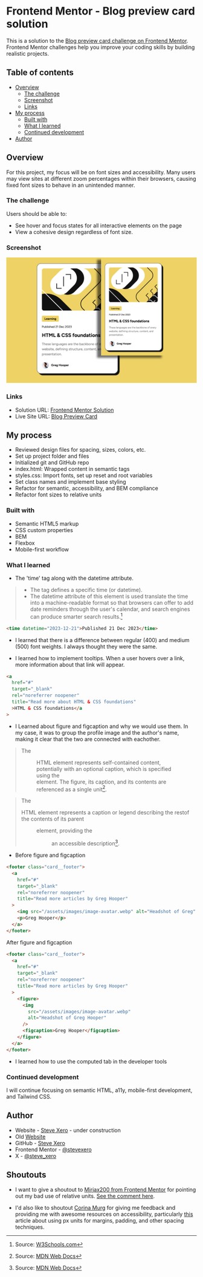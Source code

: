 # Frontend Mentor - Blog preview card solution

This is a solution to the [Blog preview card challenge on Frontend Mentor](https://www.frontendmentor.io/challenges/blog-preview-card-ckPaj01IcS). Frontend Mentor challenges help you improve your coding skills by building realistic projects.

## Table of contents

- [Overview](#overview)
  - [The challenge](#the-challenge)
  - [Screenshot](#screenshot)
  - [Links](#links)
- [My process](#my-process)
  - [Built with](#built-with)
  - [What I learned](#what-i-learned)
  - [Continued development](#continued-development)
- [Author](#author)

## Overview

For this project, my focus will be on font sizes and accessibility. Many users may view sites at different zoom percentages within their browsers, causing fixed font sizes to behave in an unintended manner.

### The challenge

Users should be able to:

- See hover and focus states for all interactive elements on the page
- View a cohesive design regardless of font size.

### Screenshot

![Screenshot](./assets/images/blogcardcomponent.png)

### Links

- Solution URL: [Frontend Mentor Solution](https://www.frontendmentor.io/solutions/blog-preview-card-focusing-on-relative-units-TnG-cKLd-G)
- Live Site URL: [Blog Preview Card](https://blogpreviewcardfem.netlify.app/)

## My process

- Reviewed design files for spacing, sizes, colors, etc.
- Set up project folder and files
- Initialized git and GitHub repo
- index.html: Wrapped content in semantic tags
- styles.css: Import fonts, set up reset and root variables
- Set class names and implement base styling
- Refactor for semantic, accessibility, and BEM compliance
- Refactor font sizes to relative units

### Built with

- Semantic HTML5 markup
- CSS custom properties
- BEM
- Flexbox
- Mobile-first workflow

### What I learned

- The 'time' tag along with the datetime attribute.

> - The <time> tag defines a specific time (or datetime).
> - The datetime attribute of this element is used translate the time into a
>   machine-readable format so that browsers can offer to add date reminders through
>   the user's calendar, and search engines can produce smarter search results.[^1]

```html
<time datetime="2023-12-21">Published 21 Dec 2023</time>
```

- I learned that there is a difference between regular (400) and medium (500) font weights. I always thought they were the same.

- I learned how to implement tooltips. When a user hovers over a link, more information about that link will appear.

```html
<a
  href="#"
  target="_blank"
  rel="noreferrer noopener"
  title="Read more about HTML & CSS foundations"
  >HTML & CSS foundations</a
>
```

- I Learned about figure and figcaption and why we would use them. In my case, it was to group the profile image and the author's name, making it clear that the two are connected with eachother.

> The <figure> HTML element represents self-contained content, potentially with an
> optional caption, which is specified using the <figcaption> element. The figure,
> its caption, and its contents are referenced as a single unit[^2].

> The <figcaption> HTML element represents a caption or legend describing the restof the
> contents of its parent <figure> element, providing the <figure> an accessible description[^3].

- Before figure and figcaption

```html
<footer class="card__footer">
  <a
    href="#"
    target="_blank"
    rel="noreferrer noopener"
    title="Read more articles by Greg Hooper"
  >
    <img src="/assets/images/image-avatar.webp" alt="Headshot of Greg" />
    <p>Greg Hooper</p>
  </a>
</footer>
```

After figure and figcaption

```html
<footer class="card__footer">
  <a
    href="#"
    target="_blank"
    rel="noreferrer noopener"
    title="Read more articles by Greg Hooper"
  >
    <figure>
      <img
        src="/assets/images/image-avatar.webp"
        alt="Headshot of Greg Hooper"
      />
      <figcaption>Greg Hooper</figcaption>
    </figure>
  </a>
</footer>
```

- I learned how to use the computed tab in the developer tools

[^1]: Source: [W3Schools.com](https://www.w3schools.com/tags/tag_time.asp)
[^2]: Source: [MDN Web Docs](https://developer.mozilla.org/en-US/docs/Web/HTML/Element/figure)
[^3]: Source: [MDN Web Docs](https://developer.mozilla.org/en-US/docs/Web/HTML/Element/figcaption)

### Continued development

I will continue focusing on semantic HTML, a11y, mobile-first development, and Tailwind CSS.

## Author

- Website - [Steve Xero](https://www.stevexero.com) - under construction
- Old [Website](https://www.steven-woodward.com)
- GitHub - [Steve Xero](https://www.github.com/stevexero)
- Frontend Mentor - [@stevexero](https://www.frontendmentor.io/profile/stevexero)
- X - [@steve_xero](https://www.twitter.com/steve_xero)

## Shoutouts

- I want to give a shoutout to [Mirjax200 from Frontend Mentor](https://www.frontendmentor.io/profile/Mirjax2000) for pointing out my bad use of relative units. [See the comment here](https://www.frontendmentor.io/solutions/blog-preview-card-focusing-on-relative-units-TnG-cKLd-G).

- I'd also like to shoutout [Corina Murg](https://twitter.com/CorinaMurg) for giving me feedback and providing me with awesome resources on accessibility, particularly [this](https://ashleemboyer.com/blog/why-you-should-use-px-units-for-margin-padding-and-other-spacing-techniques#after-updating-to-px-units) article about using px units for margins, padding, and other spacing techniques.
